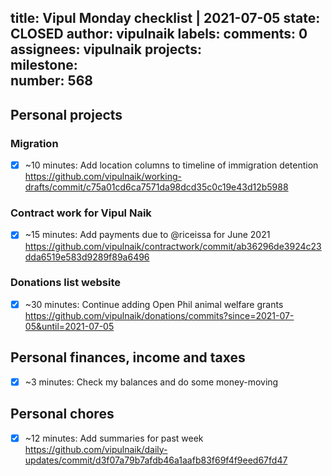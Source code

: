 title:	Vipul Monday checklist | 2021-07-05
state:	CLOSED
author:	vipulnaik
labels:	
comments:	0
assignees:	vipulnaik
projects:	
milestone:	
number:	568
--
## Personal projects

### Migration

- [x] ~10 minutes: Add location columns to timeline of immigration detention https://github.com/vipulnaik/working-drafts/commit/c75a01cd6ca7571da98dcd35c0c19e43d12b5988

### Contract work for Vipul Naik

- [x] ~15 minutes: Add payments due to @riceissa for June 2021 https://github.com/vipulnaik/contractwork/commit/ab36296de3924c23dda6519e583d9289f89a6496

### Donations list website

- [x] ~30 minutes: Continue adding Open Phil animal welfare grants https://github.com/vipulnaik/donations/commits?since=2021-07-05&until=2021-07-05

## Personal finances, income and taxes

- [x] ~3 minutes: Check my balances and do some money-moving

## Personal chores

- [x] ~12 minutes: Add summaries for past week https://github.com/vipulnaik/daily-updates/commit/d3f07a79b7afdb46a1aafb83f69f4f9eed67fd47
